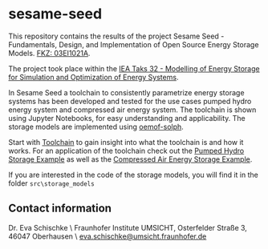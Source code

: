 # sesame-seed

This repository contains the results of the project Sesame Seed - Fundamentals, Design, and Implementation of Open Source Energy Storage Models. [FKZ: 03EI1021A](https://www.enargus.de/pub/bscw.cgi/?op=enargus.eps2&q=%2201205448%22&v=10&id=1371576).

The project took place within the [IEA Taks 32 - Modelling of Energy Storage for Simulation and Optimization of Energy Systems](https://iea-es.org/task-32/).

In Sesame Seed a toolchain to consistently parametrize energy storage systems has been developed and tested for the use cases pumped hydro energy system and compressed air energy system. The toolchain is shown using Jupyter Notebooks, for easy understanding and applicability. The storage models are implemented using [oemof-solph](https://github.com/oemof/oemof-solph).

Start with [Toolchain](Toolchain.md) to gain insight into what the toolchain is and how it works. For an application of the toolchain check out the [Pumped Hydro Storage Example](toolchain_with_phs_example.ipynb) as well as the [Compressed Air Energy Storage Example](toolchain_with_caes_example.ipynb).

If you are interested in the code of the storage models, you will find it in the folder `src\storage_models`


## Contact information

Dr. Eva Schischke \\
Fraunhofer Institute UMSICHT, Osterfelder Straße 3, 46047 Oberhausen \\
eva.schischke@umsicht.fraunhofer.de
